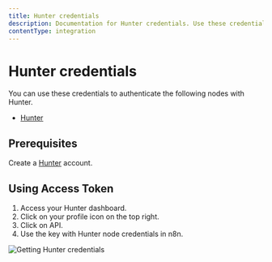 ```yaml
---
title: Hunter credentials
description: Documentation for Hunter credentials. Use these credentials to authenticate Hunter in n8n, a workflow automation platform.
contentType: integration
---
```


# Hunter credentials

You can use these credentials to authenticate the following nodes with Hunter.

- [Hunter](/integrations/builtin/app-nodes/n8n-nodes-base.hunter/)

## Prerequisites

Create a [Hunter](https://www.hunter.io/) account.

## Using Access Token

1. Access your Hunter dashboard.
2. Click on your profile icon on the top right.
3. Click on API.
4. Use the key with Hunter node credentials in n8n.

![Getting Hunter credentials](/_images/integrations/builtin/credentials/hunter/using-access-token.gif)

